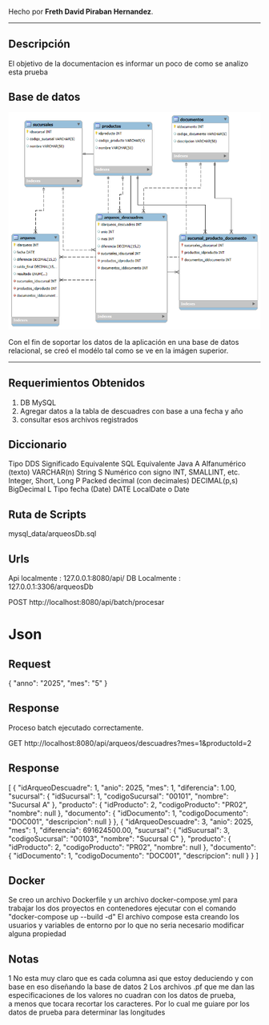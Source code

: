 Hecho por **Freth David Piraban Hernandez**.

--- 

## Descripción

El objetivo de la documentacion es informar un poco de como se analizo esta prueba

## Base de datos
![Diagram.png](mysql_data%2FDiagram.png)

Con el fin de soportar los datos de la aplicación en una base de datos relacional, se creó el modélo tal como se ve en
la imágen superior.

---
## Requerimientos Obtenidos

1. DB MySQL
2. Agregar datos a la tabla de descuadres con base a una fecha y año
3. consultar esos archivos registrados

## Diccionario
Tipo DDS	Significado	Equivalente SQL	Equivalente Java
A	Alfanumérico (texto)	VARCHAR(n)	String
S	Numérico con signo	INT, SMALLINT, etc.	Integer, Short, Long
P	Packed decimal (con decimales)	DECIMAL(p,s)	BigDecimal
L	Tipo fecha (Date)	DATE	LocalDate o Date

## Ruta de Scripts
mysql_data/arqueosDb.sql

## Urls
Api localmente : 127.0.0.1:8080/api/
DB Localmente : 127.0.0.1:3306/arqueosDb

POST http://localhost:8080/api/batch/procesar
# Json  
## Request  
{
"anno": "2025",
"mes": "5"
}

## Response  
Proceso batch ejecutado correctamente.

GET http://localhost:8080/api/arqueos/descuadres?mes=1&productoId=2

## Response
[
{
"idArqueoDescuadre": 1,
"anio": 2025,
"mes": 1,
"diferencia": 1.00,
"sucursal": {
"idSucursal": 1,
"codigoSucursal": "00101",
"nombre": "Sucursal A"
},
"producto": {
"idProducto": 2,
"codigoProducto": "PR02",
"nombre": null
},
"documento": {
"idDocumento": 1,
"codigoDocumento": "DOC001",
"descripcion": null
}
},
{
"idArqueoDescuadre": 3,
"anio": 2025,
"mes": 1,
"diferencia": 691624500.00,
"sucursal": {
"idSucursal": 3,
"codigoSucursal": "00103",
"nombre": "Sucursal C"
},
"producto": {
"idProducto": 2,
"codigoProducto": "PR02",
"nombre": null
},
"documento": {
"idDocumento": 1,
"codigoDocumento": "DOC001",
"descripcion": null
}
}
]

## Docker
Se creo un archivo Dockerfile y un archivo docker-compose.yml para trabajar los dos proyectos en contenedores
ejecutar con el comando "docker-compose up --build -d"
El archivo compose esta creando los usuarios y variables de entorno por lo que no seria necesario modificar alguna propiedad

## Notas
1 No esta muy claro que es cada columna asi que estoy deduciendo y con base en eso diseñando la base de datos
2 Los archivos .pf que me dan las especificaciones de los valores no cuadran con los datos de prueba,  
a menos que tocara recortar los caracteres. Por lo cual me guiare por los datos de prueba para determinar las longitudes
